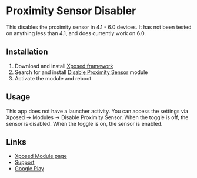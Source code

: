 Proximity Sensor Disabler
========================

This disables the proximity sensor in 4.1 - 6.0 devices. It has not been tested on anything less than 4.1, and does currently work on 6.0.

Installation
------------
 1. Download and install [Xposed framework](http://repo.xposed.info/module/de.robv.android.xposed.installer)
 2. Search for and install [Disable Proximity Sensor](https://play.google.com/store/apps/details?id=com.mrchandler.disableprox) module
 3. Activate the module and reboot

Usage
-----
This app does not have a launcher activity. You can access the settings via Xposed -> Modules -> Disable Proximity Sensor. When the toggle is off, the sensor is disabled. When the toggle is on, the sensor is enabled.

Links
-----
 - [Xposed Module page](http://repo.xposed.info/module/com.mrchandler.disableprox)
 - [Support](http://forum.xda-developers.com/xposed/modules/mod-disable-proximity-t2798887)
 - [Google Play](https://play.google.com/store/apps/details?id=com.mrchandler.disableprox)
